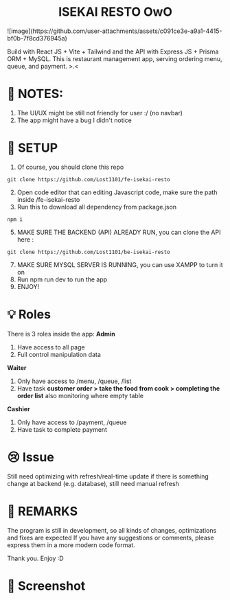 <h1 align="center">ISEKAI RESTO OwO</h1>
![image](https://github.com/user-attachments/assets/c091ce3e-a9a1-4415-bf0b-7f8cd376945a)

Build with React JS + Vite + Tailwind and the API with Express JS + Prisma ORM + MySQL. This is restaurant management app, serving ordering menu, queue, and payment. >.&lt;

# 📝 NOTES:

1. The UI/UX might be still not friendly for user :/ (no navbar)
2. The app might have a bug I didn't notice

# 🔌 SETUP
1. Of course, you should clone this repo
```
git clone https://github.com/Lost1101/fe-isekai-resto
```
2. Open code editor that can editing Javascript code, make sure the path inside /fe-isekai-resto
3. Run this to download all dependency from package.json
```
npm i
```  
5. MAKE SURE THE BACKEND (API) ALREADY RUN, you can clone the API here :
```
git clone https://github.com/Lost1101/be-isekai-resto
``` 
7. MAKE SURE MYSQL SERVER IS RUNNING, you can use XAMPP to turn it on
8. Run npm run dev to run the app
9. ENJOY!

# 💡 Roles

There is 3 roles inside the app:
**Admin**
1. Have access to all page
2. Full control manipulation data

**Waiter**
1. Only have access to /menu, /queue, /list
2. Have task **customer order > take the food from cook > completing the order list** also monitoring where empty table

**Cashier**
1. Only have access to /payment, /queue
2. Have task to complete payment

# 😢 Issue
Still need optimizing with refresh/real-time update if there is something change at backend (e.g. database), still need manual refresh

# 🔭 REMARKS
The program is still in development, so all kinds of changes, optimizations and fixes are expected
If you have any suggestions or comments, please express them in a more modern code format.

Thank you. Enjoy :D

# 📸 Screenshot
